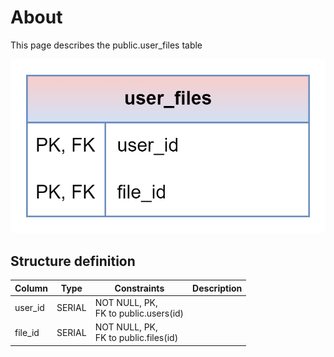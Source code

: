 # About  

This page describes the public.user_files table  

![Alt text](user_files.png)

## Structure definition  

| Column | Type | Constraints | Description |
| - | - | - | - |
| user_id | SERIAL | NOT NULL, PK,<br/> FK to public.users(id) |
| file_id | SERIAL | NOT NULL, PK,<br/> FK to public.files(id) |